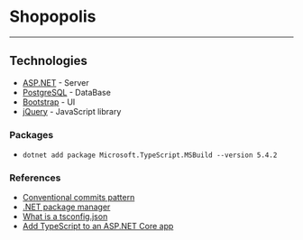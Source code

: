 # Shopopolis

---

## Technologies

- [ASP.NET](https://learn.microsoft.com/pt-br/aspnet/core/?view=aspnetcore-8.0) - Server
- [PostgreSQL](https://www.postgresql.org/docs/) - DataBase
- [Bootstrap](https://getbootstrap.com/) - UI
- [jQuery](https://api.jquery.com/) - JavaScript library

### Packages

- `dotnet add package Microsoft.TypeScript.MSBuild --version 5.4.2`

### References

- [Conventional commits pattern][conventional_commits_pattern]
- [.NET package manager][nuget_package_manager]
- [What is a tsconfig.json][what_is_tsconfig.json]
- [Add TypeScript to an ASP.NET Core app][add_typescript_asp.net]

[conventional_commits_pattern]: https://medium.com/linkapi-solutions/conventional-commits-pattern-3778d1a1e657
[nuget_package_manager]: https://www.nuget.org/
[what_is_tsconfig.json]: https://www.typescriptlang.org/docs/handbook/tsconfig-json.html
[add_typescript_asp.net]: https://learn.microsoft.com/en-us/visualstudio/javascript/tutorial-aspnet-with-typescript?view=vs-2022
